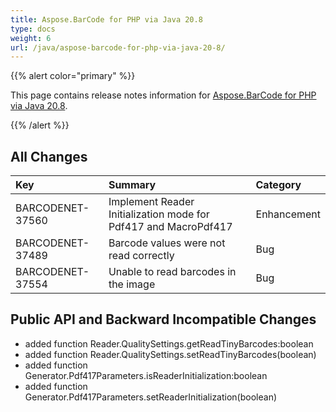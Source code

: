 ```yaml
---
title: Aspose.BarCode for PHP via Java 20.8
type: docs
weight: 6
url: /java/aspose-barcode-for-php-via-java-20-8/
---
```


{{% alert color="primary" %}} 

This page contains release notes information for [Aspose.BarCode for PHP via Java 20.8](https://downloads.aspose.com/barcode/phpjava/new-releases/aspose.barcode-for-php-via-java-20.8/).

{{% /alert %}} 
## **All Changes**

|**Key**|**Summary**|**Category**|
| :- | :- | :- |
|BARCODENET-37560|Implement Reader Initialization mode for Pdf417 and MacroPdf417|Enhancement|
|BARCODENET-37489|Barcode values were not read correctly|Bug|
|BARCODENET-37554|Unable to read barcodes in the image|Bug|

## **Public API and Backward Incompatible Changes**
- added function Reader.QualitySettings.getReadTinyBarcodes:boolean
- added function Reader.QualitySettings.setReadTinyBarcodes(boolean)
- added function Generator.Pdf417Parameters.isReaderInitialization:boolean
- added function Generator.Pdf417Parameters.setReaderInitialization(boolean)